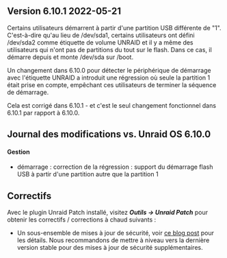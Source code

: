 ## Version 6.10.1 2022-05-21

Certains utilisateurs démarrent à partir d'une partition USB différente de "1". C'est-à-dire qu'au lieu de /dev/sda1, certains utilisateurs ont défini /dev/sda2 comme étiquette de volume UNRAID et il y a même des utilisateurs qui n'ont pas de partitions du tout sur le flash. Dans ce cas, il démarre depuis et monte /dev/sda sur /boot.

Un changement dans 6.10.0 pour détecter le périphérique de démarrage avec l'étiquette UNRAID
a introduit une régression où seule la partition 1 était prise en compte, empêchant
ces utilisateurs de terminer la séquence de démarrage.

Cela est corrigé dans 6.10.1 - et c'est le seul changement fonctionnel dans
6.10.1 par rapport à 6.10.0.

## Journal des modifications vs. Unraid OS 6.10.0

#### Gestion

- démarrage : correction de la régression : support du démarrage flash USB à partir d'une partition autre que la partition 1

## Correctifs

Avec le plugin Unraid Patch installé, visitez _**Outils → Unraid Patch**_ pour obtenir les correctifs / corrections à chaud suivants :

- Un sous-ensemble de mises à jour de sécurité, voir [ce blog post](https://unraid.net/blog/cvd) pour les détails. Nous recommandons de mettre à niveau vers la dernière version stable pour des mises à jour de sécurité supplémentaires.
